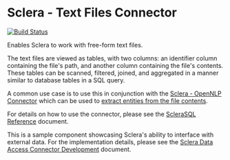# Sclera - Text Files Connector

[![Build Status](https://travis-ci.org/scleradb/sclera-plugin-textfiles.svg?branch=master)](https://travis-ci.org/scleradb/sclera-plugin-textfiles)

Enables Sclera to work with free-form text files.

The text files are viewed as tables, with two columns: an identifier column containing the file's path, and another column containing the file's contents. These tables can be scanned, filtered, joined, and aggregated in a manner similar to database tables in a SQL query.

A common use case is to use this in conjunction with the [Sclera - OpenNLP Connector](https://www.scleradb.com/docs/setup/components/#sclera-opennlp) which can be used to [extract entities from the file contents](https://www.scleradb.com/docs/sclerasql/sqlexttext/).

For details on how to use the connector, please see the [ScleraSQL Reference](https://www.scleradb.com/docs/sclerasql/sqlextdataaccess/#accessing-text-files) document.

This is a sample component showcasing Sclera's ability to interface with external data. For the implementation details, please see the [Sclera Data Access Connector Development](https://www.scleradb.com/docs/sdk/sdkextdataaccess/) document.
